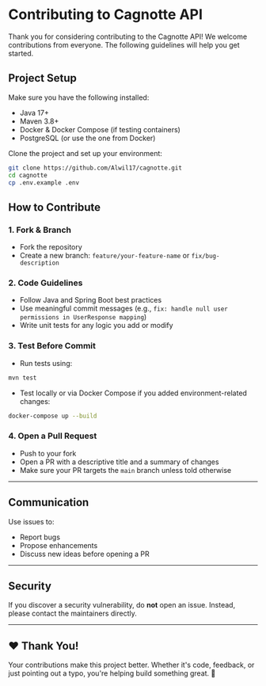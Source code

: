 # Contributing to Cagnotte API

Thank you for considering contributing to the Cagnotte API! We welcome contributions from everyone. The following guidelines will help you get started.


## Project Setup

Make sure you have the following installed:
- Java 17+
- Maven 3.8+
- Docker & Docker Compose (if testing containers)
- PostgreSQL (or use the one from Docker)

Clone the project and set up your environment:
```bash
git clone https://github.com/Alwil17/cagnotte.git
cd cagnotte
cp .env.example .env
```

## How to Contribute

### 1. Fork & Branch
- Fork the repository
- Create a new branch: `feature/your-feature-name` or `fix/bug-description`

### 2. Code Guidelines
- Follow Java and Spring Boot best practices
- Use meaningful commit messages (e.g., `fix: handle null user permissions in UserResponse mapping`)
- Write unit tests for any logic you add or modify

### 3. Test Before Commit
- Run tests using:
```bash
mvn test
```
- Test locally or via Docker Compose if you added environment-related changes:
```bash
docker-compose up --build
```

### 4. Open a Pull Request
- Push to your fork
- Open a PR with a descriptive title and a summary of changes
- Make sure your PR targets the `main` branch unless told otherwise

---

## Communication
Use issues to:
- Report bugs
- Propose enhancements
- Discuss new ideas before opening a PR

---

## Security
If you discover a security vulnerability, do **not** open an issue. Instead, please contact the maintainers directly.

---

## ❤️ Thank You!
Your contributions make this project better. Whether it's code, feedback, or just pointing out a typo, you're helping build something great. 🙌